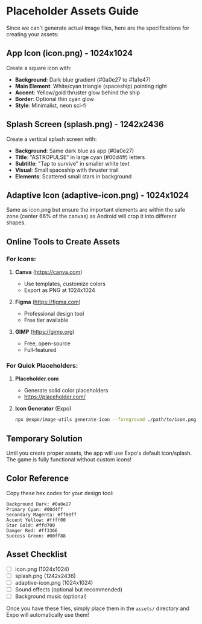 # Placeholder Assets Guide

Since we can't generate actual image files, here are the specifications for creating your assets:

## App Icon (icon.png) - 1024x1024

Create a square icon with:
- **Background**: Dark blue gradient (#0a0e27 to #1a1e47)
- **Main Element**: White/cyan triangle (spaceship) pointing right
- **Accent**: Yellow/gold thruster glow behind the ship
- **Border**: Optional thin cyan glow
- **Style**: Minimalist, neon sci-fi

## Splash Screen (splash.png) - 1242x2436

Create a vertical splash screen with:
- **Background**: Same dark blue as app (#0a0e27)
- **Title**: "ASTROPULSE" in large cyan (#00d4ff) letters
- **Subtitle**: "Tap to survive" in smaller white text
- **Visual**: Small spaceship with thruster trail
- **Elements**: Scattered small stars in background

## Adaptive Icon (adaptive-icon.png) - 1024x1024

Same as icon.png but ensure the important elements are within the safe zone (center 66% of the canvas) as Android will crop it into different shapes.

## Online Tools to Create Assets

### For Icons:
1. **Canva** (https://canva.com)
   - Use templates, customize colors
   - Export as PNG at 1024x1024

2. **Figma** (https://figma.com)
   - Professional design tool
   - Free tier available

3. **GIMP** (https://gimp.org)
   - Free, open-source
   - Full-featured

### For Quick Placeholders:
1. **Placeholder.com**
   - Generate solid color placeholders
   - https://placeholder.com/

2. **Icon Generator** (Expo)
   ```bash
   npx @expo/image-utils generate-icon --foreground ./path/to/icon.png --background "#0a0e27"
   ```

## Temporary Solution

Until you create proper assets, the app will use Expo's default icon/splash. The game is fully functional without custom icons!

## Color Reference

Copy these hex codes for your design tool:

```
Background Dark: #0a0e27
Primary Cyan: #00d4ff
Secondary Magenta: #ff00ff
Accent Yellow: #ffff00
Star Gold: #ffd700
Danger Red: #ff3366
Success Green: #00ff88
```

## Asset Checklist

- [ ] icon.png (1024x1024)
- [ ] splash.png (1242x2436)
- [ ] adaptive-icon.png (1024x1024)
- [ ] Sound effects (optional but recommended)
- [ ] Background music (optional)

Once you have these files, simply place them in the `assets/` directory and Expo will automatically use them!

